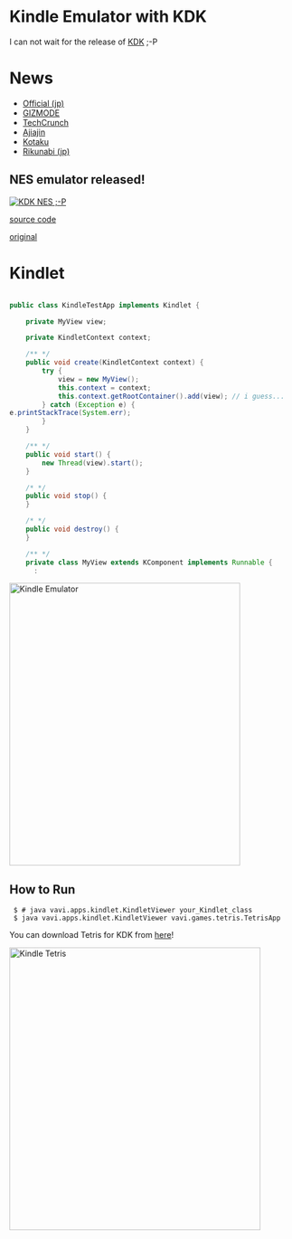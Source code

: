 # Kindle Emulator with KDK

I can not wait for the release of [KDK](http://amazon.com/kdk/) ;-P

# News

* [Official (jp)](http://www.klab.com/jp/press/detail/id=4825)
* [GIZMODE](http://gizmodo.com/5518727/the-kindle-plays-nes-games-like-a-penguin-soars)
* [TechCrunch](https://techcrunch.com/2010/04/16/video-japanese-company-shows-super-mario-bros-on-kindle-emulator/)
* [Ajiajin](http://asiajin.com/blog/2010/04/14/klab-releases-amazon-kindle-compatible-emulator-in-open-source/)
* [Kotaku](http://kotaku.com/5518573/what-would-super-mario-bros-on-kindle-look-like)
* [Rikunabi (jp)](https://next.rikunabi.com/tech/docs/ct_s03600.jsp?p=001736)

## NES emulator released! ##

[![KDK NES ;-P](https://img.youtube.com/vi/bKriwqCYEQA/0.jpg)](https://www.youtube.com/watch?v=bKriwqCYEQA)

[source code](https://github.com/umjammer/vavi-apps-nes-kdk)

[original](http://www.nescafeweb.com/)

# Kindlet #

```java

public class KindleTestApp implements Kindlet {

    private MyView view;

    private KindletContext context;

    /** */
    public void create(KindletContext context) {
        try {
            view = new MyView();
            this.context = context;
            this.context.getRootContainer().add(view); // i guess...
        } catch (Exception e) {
e.printStackTrace(System.err);
        }
    }

    /** */
    public void start() {
        new Thread(view).start();
    }

    /* */
    public void stop() {
    }

    /* */
    public void destroy() {
    }

    /** */
    private class MyView extends KComponent implements Runnable {
      :
```

<a href="http://www.flickr.com/photos/52807817@N00/4439590647/" title="Kindle Emulator by umjammer, on Flickr"><img src="http://farm3.static.flickr.com/2730/4439590647_5349b26e0a.jpg" width="408" height="500" alt="Kindle Emulator" /></a>

## How to Run ##

```shell
 $ # java vavi.apps.kindlet.KindletViewer your_Kindlet_class
 $ java vavi.apps.kindlet.KindletViewer vavi.games.tetris.TetrisApp
```

You can download Tetris for KDK from [here](http://github.com/umjammer/vavi-games-tetris-kdk)!

<a href="http://www.flickr.com/photos/52807817@N00/4458856225/" title="Kindle Tetris by umjammer, on Flickr"><img src="http://farm5.static.flickr.com/4025/4458856225_46f0b87fc4.jpg" width="444" height="500" alt="Kindle Tetris" /></a>
